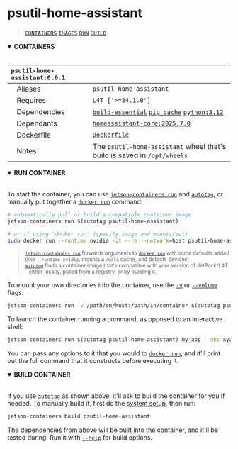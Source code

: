 # psutil-home-assistant

> [`CONTAINERS`](#user-content-containers) [`IMAGES`](#user-content-images) [`RUN`](#user-content-run) [`BUILD`](#user-content-build)

<details open>
<summary><b><a id="containers">CONTAINERS</a></b></summary>
<br>

| **`psutil-home-assistant:0.0.1`** | |
| :-- | :-- |
| &nbsp;&nbsp;&nbsp;Aliases | `psutil-home-assistant` |
| &nbsp;&nbsp;&nbsp;Requires | `L4T ['>=34.1.0']` |
| &nbsp;&nbsp;&nbsp;Dependencies | [`build-essential`](/packages/build/build-essential) [`pip_cache`](/packages/cuda/cuda) [`python:3.12`](/packages/build/python) |
| &nbsp;&nbsp;&nbsp;Dependants | [`homeassistant-core:2025.7.0`](/packages/smart-home/homeassistant-core) |
| &nbsp;&nbsp;&nbsp;Dockerfile | [`Dockerfile`](Dockerfile) |
| &nbsp;&nbsp;&nbsp;Notes | The `psutil-home-assistant` wheel that's build is saved in `/opt/wheels` |

</details>

<details open>
<summary><b><a id="run">RUN CONTAINER</a></b></summary>
<br>

To start the container, you can use [`jetson-containers run`](/docs/run.md) and [`autotag`](/docs/run.md#autotag), or manually put together a [`docker run`](https://docs.docker.com/engine/reference/commandline/run/) command:
```bash
# automatically pull or build a compatible container image
jetson-containers run $(autotag psutil-home-assistant)

# or if using 'docker run' (specify image and mounts/ect)
sudo docker run --runtime nvidia -it --rm --network=host psutil-home-assistant:36.4.0

```
> <sup>[`jetson-containers run`](/docs/run.md) forwards arguments to [`docker run`](https://docs.docker.com/engine/reference/commandline/run/) with some defaults added (like `--runtime nvidia`, mounts a `/data` cache, and detects devices)</sup><br>
> <sup>[`autotag`](/docs/run.md#autotag) finds a container image that's compatible with your version of JetPack/L4T - either locally, pulled from a registry, or by building it.</sup>

To mount your own directories into the container, use the [`-v`](https://docs.docker.com/engine/reference/commandline/run/#volume) or [`--volume`](https://docs.docker.com/engine/reference/commandline/run/#volume) flags:
```bash
jetson-containers run -v /path/on/host:/path/in/container $(autotag psutil-home-assistant)
```
To launch the container running a command, as opposed to an interactive shell:
```bash
jetson-containers run $(autotag psutil-home-assistant) my_app --abc xyz
```
You can pass any options to it that you would to [`docker run`](https://docs.docker.com/engine/reference/commandline/run/), and it'll print out the full command that it constructs before executing it.
</details>
<details open>
<summary><b><a id="build">BUILD CONTAINER</b></summary>
<br>

If you use [`autotag`](/docs/run.md#autotag) as shown above, it'll ask to build the container for you if needed.  To manually build it, first do the [system setup](/docs/setup.md), then run:
```bash
jetson-containers build psutil-home-assistant
```
The dependencies from above will be built into the container, and it'll be tested during.  Run it with [`--help`](/jetson_containers/build.py) for build options.
</details>
